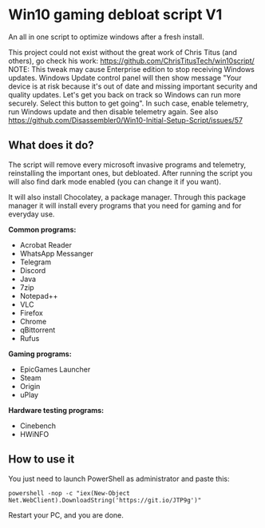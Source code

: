 # Win10 gaming debloat script V1
An all in one script to optimize windows after a fresh install.

This project could not exist without the great work of Chris Titus (and others), go check his work: https://github.com/ChrisTitusTech/win10script/
NOTE: This tweak may cause Enterprise edition to stop receiving Windows updates.
Windows Update control panel will then show message "Your device is at risk because it's out of date and missing important security and quality updates. Let's get you back on track so Windows can run more securely. Select this button to get going".
In such case, enable telemetry, run Windows update and then disable telemetry again. See also https://github.com/Disassembler0/Win10-Initial-Setup-Script/issues/57



## What does it do?

The script will remove every microsoft invasive programs and telemetry, reinstalling the important ones, but debloated. After running the script you will also find dark mode enabled (you can change it if you want). 

It will also install Chocolatey, a package manager. Through this package manager it will install every programs that you need for gaming and for everyday use.

**Common programs:**
- Acrobat Reader 
- WhatsApp Messanger 
- Telegram
- Discord
- Java
- 7zip
- Notepad++
- VLC
- Firefox
- Chrome
- qBittorrent
- Rufus

**Gaming programs:**

- EpicGames Launcher
- Steam
- Origin
- uPlay

**Hardware testing programs:**

- Cinebench
- HWiNFO



## How to use it

You just need to launch PowerShell as administrator and paste this:

    powershell -nop -c "iex(New-Object Net.WebClient).DownloadString('https://git.io/JTP9g')"

Restart your PC, and you are done. 
